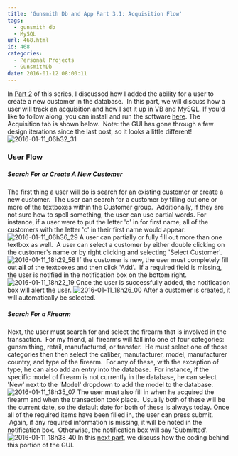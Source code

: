 ```yaml
---
title: 'Gunsmith Db and App Part 3.1: Acquisition Flow'
tags:
  - gunsmith db
  - MySQL
url: 468.html
id: 468
categories:
  - Personal Projects
  - GunsmithDb
date: 2016-01-12 08:00:11
---
```


In [Part 2](http://www.techtrek.io/index.php/2016/01/01/gunsmith-db-and-app-part-2-adding-customers/) of this series, I discussed how I added the ability for a user to create a new customer in the database.  In this part, we will discuss how a user will track an acquisition and how I set it up in VB and MySQL. If you'd like to follow along, you can install and run the software [here](/wp-content/uploads/2016/01/publish-2.htm). The Acquisition tab is shown below.  Note: the GUI has gone through a few design iterations since the last post, so it looks a little different! ![2016-01-11_06h32_31](/wp-content/uploads/2016/01/2016-01-11_06h32_31.png)

### User Flow

##### Search For or Create A New Customer

The first thing a user will do is search for an existing customer or create a new customer.  The user can search for a customer by filling out one or more of the textboxes within the Customer group.  Additionally, if they are not sure how to spell something, the user can use partial words. For instance, if a user were to put the letter 'c' in for first name, all of the customers with the letter 'c' in their first name would appear: ![2016-01-11_06h36_29](/wp-content/uploads/2016/01/2016-01-11_06h36_29.png) A user can partially or fully fill out more than one textbox as well.  A user can select a customer by either double clicking on the customer's name or by right clicking and selecting 'Select Customer'. ![2016-01-11_18h29_58](/wp-content/uploads/2016/01/2016-01-11_18h29_58.png) If the customer is new, the user must completely fill out **all** of the textboxes and then click 'Add'.  If a required field is missing, the user is notified in the notification box on the bottom right. ![2016-01-11_18h22_19](/wp-content/uploads/2016/01/2016-01-11_18h22_19.png) Once the user is successfully added, the notification box will alert the user. ![2016-01-11_18h26_00](/wp-content/uploads/2016/01/2016-01-11_18h26_00.png) After a customer is created, it will automatically be selected.

##### Search For a Firearm

Next, the user must search for and select the firearm that is involved in the transaction.  For my friend, all firearms will fall into one of four categories: gunsmithing, retail, manufactured, or transfer.  He must select one of those categories then then select the caliber, manufacturer, model, manufacturer country, and type of the firearm.  For any of these, with the exception of type, he can also add an entry into the database.  For instance, if the specific model of firearm is not currently in the database, he can select 'New' next to the 'Model' dropdown to add the model to the database. ![2016-01-11_18h35_07](/wp-content/uploads/2016/01/2016-01-11_18h35_07.png) The user must also fill in when he acquired the firearm and when the transaction took place.  Usually both of these will be the current date, so the default date for both of these is always today. Once all of the required items have been filled in, the user can press submit.  Again, if any required information is missing, it will be noted in the notification box.  Otherwise, the notification box will say 'Submitted'.![2016-01-11_18h38_40](/wp-content/uploads/2016/01/2016-01-11_18h38_40.png) In this [next part](http://www.techtrek.io/gunsmith-db-and-app-part-3-2-acquisition-code/), we discuss how the coding behind this portion of the GUI.